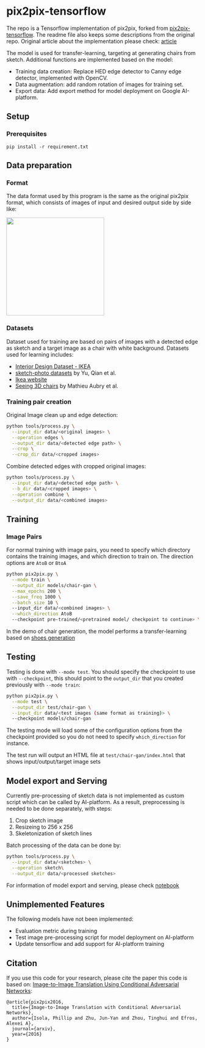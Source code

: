 # pix2pix-tensorflow

The repo is a Tensorflow implementation of pix2pix, forked from [pix2pix-tensorflow](https://github.com/affinelayer/pix2pix-tensorflow). The readme file also keeps some descriptions from the original repo.
Original article about the implementation please check: [article](https://affinelayer.com/pix2pix/)

The model is used for transfer-learning, targeting at generating chairs from sketch.
Additional functions are implemented based on the model:
- Training data creation: Replace HED edge detector to Canny edge detector, implemented with OpenCV.
- Data augmentation: add random rotation of images for training set.  
- Export data: Add export method for model deployment on Google AI-platform.

## Setup

### Prerequisites
`pip install -r requirement.txt`

## Data preparation
### Format
The data format used by this program is the same as the original pix2pix format, which consists of images of input and desired output side by side like:

<img src="docs/ab.png" width="256px"/>

### Datasets
Dataset used for training are based on pairs of images with a detected edge as sketch and a target image as a chair with white background.
Datasets used for learning includes:
- [Interior Design Dataset - IKEA](https://github.com/IvonaTau/ikea)
- [sketch-photo datasets](https://www.eecs.qmul.ac.uk/~qian/Project_cvpr16.html) by Yu, Qian et al.
- [Ikea website](https://www.ikea.com/se/sv/)
- [Seeing 3D chairs](https://www.di.ens.fr/willow/research/seeing3Dchairs/) by Mathieu Aubry et al.

### Training pair creation
Original Image clean up and edge detection:
```sh
python tools/process.py \
  --input_dir data/<original images> \
  --operation edges \
  --output_dir data/<detected edge path> \
  --crop \
  --crop_dir data/<cropped images>
```

Combine detected edges with cropped original images:
```sh
python tools/process.py \
  --input_dir data/<detected edge path> \
  --b_dir data/<cropped images> \
  --operation combine \
  --output_dir data/<combined images>
```

## Training

### Image Pairs

For normal training with image pairs, you need to specify which directory contains the training images, and which direction to train on.  The direction options are `AtoB` or `BtoA`
```sh
python pix2pix.py \
  --mode train \
  --output_dir models/chair-gan \
  --max_epochs 200 \
  --save_freq 1000 \
  --batch_size 10 \ 
  --input_dir data/<combined images> \
  --which_direction AtoB
  --checkpoint pre-trained/<pretrained model/ checkpoint to continue> \
```
In the demo of chair generation,  the model performs a transfer-learning based on [shoes generation](https://mega.nz/#!u9pnmC4Q!2uHCZvHsCkHBJhHZ7xo5wI-mfekTwOK8hFPy0uBOrb4)

## Testing

Testing is done with `--mode test`.  You should specify the checkpoint to use with `--checkpoint`, this should point to the `output_dir` that you created previously with `--mode train`:

```sh
python pix2pix.py \
  --mode test \
  --output_dir test/chair-gan \
  --input_dir data/<test images (same format as training)> \
  --checkpoint models/chair-gan
```

The testing mode will load some of the configuration options from the checkpoint provided so you do not need to specify `which_direction` for instance.

The test run will output an HTML file at `test/chair-gan/index.html` that shows input/output/target image sets

## Model export and Serving
Currently pre-processing of sketch data is not implemented as custom script which can be called by AI-platform. 
As a result, preprocessing is needed to be done separately, with steps:
1. Crop sketch image
1. Resizeing to 256 x 256
1. Skeletonization of sketch lines

Batch processing of the data can be done by:
``` sh
python tools/process.py \
  --input_dir data/<sketches> \
  --operation sketch\
  --output_dir data/<processed sketches>
```

For information of model export and serving, please check [notebook](notebooks/Export_model_and_serve.ipynb) 

## Unimplemented Features

The following models have not been implemented:
- Evaluation metric during training
- Test image pre-processing script for model deployment on AI-platform
- Update tensorflow and add support for AI-platform training

## Citation
If you use this code for your research, please cite the paper this code is based on: <a href="https://arxiv.org/pdf/1611.07004v1.pdf">Image-to-Image Translation Using Conditional Adversarial Networks</a>:

```
@article{pix2pix2016,
  title={Image-to-Image Translation with Conditional Adversarial Networks},
  author={Isola, Phillip and Zhu, Jun-Yan and Zhou, Tinghui and Efros, Alexei A},
  journal={arxiv},
  year={2016}
}
```
